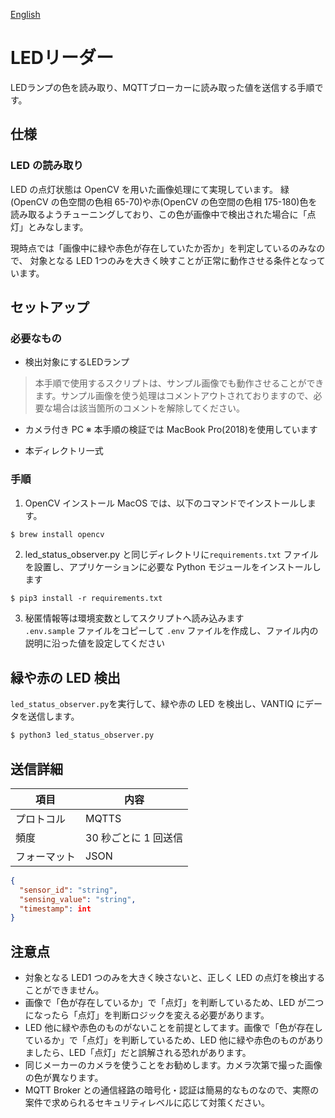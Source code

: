 [English](./README.en.md)

# LEDリーダー

LEDランプの色を読み取り、MQTTブローカーに読み取った値を送信する手順です。

## 仕様

### LED の読み取り

LED の点灯状態は OpenCV を用いた画像処理にて実現しています。
緑(OpenCV の色空間の色相 65-70)や赤(OpenCV の色空間の色相 175-180)色を読み取るようチューニングしており、この色が画像中で検出された場合に「点灯」とみなします。

現時点では「画像中に緑や赤色が存在していたか否か」を判定しているのみなので、
対象となる LED 1つのみを大きく映すことが正常に動作させる条件となっています。

## セットアップ

### 必要なもの

- 検出対象にするLEDランプ
> 本手順で使用するスクリプトは、サンプル画像でも動作させることができます。サンプル画像を使う処理はコメントアウトされておりますので、必要な場合は該当箇所のコメントを解除してください。

- カメラ付き PC ※ 本手順の検証では MacBook Pro(2018)を使用しています

- 本ディレクトリ一式

### 手順

1. OpenCV インストール
   MacOS では、以下のコマンドでインストールします。

```sh
$ brew install opencv
```

2. led_status_observer.py と同じディレクトリに`requirements.txt` ファイルを設置し、アプリケーションに必要な Python モジュールをインストールします

```
$ pip3 install -r requirements.txt
```

3. 秘匿情報等は環境変数としてスクリプトへ読み込みます  
   `.env.sample` ファイルをコピーして `.env` ファイルを作成し、ファイル内の説明に沿った値を設定してください

## 緑や赤の LED 検出

`led_status_observer.py`を実行して、緑や赤の LED を検出し、VANTIQ にデータを送信します。

```sh
$ python3 led_status_observer.py

```

## 送信詳細

| 項目         | 内容                  |
| ------------ | --------------------- |
| プロトコル   | MQTTS                 |
| 頻度         | 30 秒ごとに 1 回送信  |
| フォーマット | JSON                  |

```JSON
{
  "sensor_id": "string",
  "sensing_value": "string",
  "timestamp": int
}
```

## 注意点

- 対象となる LED1 つのみを大きく映さないと、正しく LED の点灯を検出することができません。
- 画像で「色が存在しているか」で「点灯」を判断しているため、LED が二つになったら「点灯」を判断ロジックを変える必要があります。
- LED 他に緑や赤色のものがないことを前提としてます。画像で「色が存在しているか」で「点灯」を判断しているため、LED 他に緑や赤色のものがありましたら、LED「点灯」だと誤解される恐れがあります。
- 同じメーカーのカメラを使うことをお勧めします。カメラ次第で撮った画像の色が異なります。
- MQTT Broker との通信経路の暗号化・認証は簡易的なものなので、実際の案件で求められるセキュリティレベルに応じて対策ください。
